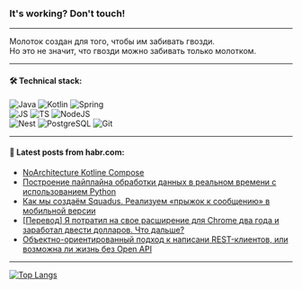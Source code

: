 ### It's working? Don't touch!

---
Молоток создан для того, чтобы им забивать гвозди. <br>
Но это не значит, что гвозди можно забивать только молотком.

---

#### 🛠️ Technical stack:

![Java](https://img.shields.io/badge/Java-informational?logo=Oracle&style=flat&logoColor=white&color=FF4500)
![Kotlin](https://img.shields.io/badge/Kotlin-informational?logo=Kotlin&style=flat&logoColor=white&color=774D97)
![Spring](https://img.shields.io/badge/SpringBoot-informational?logo=SpringBoot&style=flat&logoColor=white&color=6DB33F) <br>
![JS](https://img.shields.io/badge/JS-informational?logo=javaScript&style=flat&logoColor=black&color=F7Df1E)
![TS](https://img.shields.io/badge/TypeScript-informational?logo=typeScript&style=flat&logoColor=black&color=0667A8)
![NodeJS](https://img.shields.io/badge/NodeJS-informational?logo=node.js&style=flat&logoColor=white&color=70A760) <br>
![Nest](https://img.shields.io/badge/NestJS-informational?logo=NestJS&style=flat&logoColor=white&color=E0234E)
![PostgreSQL](https://img.shields.io/badge/PostgreSQL-informational?logo=PostgreSQL&style=flat&logoColor=white&color=DAA520)
![Git](https://img.shields.io/badge/Git-informational?logo=git&style=flat&logoColor=white&color=778899)

___

#### 💬 Latest posts from habr.com:

<!-- BLOG-POST-LIST:START -->
- [NoArchitecture Kotline Compose](https://habr.com/ru/articles/763980/?utm_source=habrahabr&utm_medium=rss&utm_campaign=763980)
- [Построение пайплайна обработки данных в реальном времени с использованием Python](https://habr.com/ru/companies/otus/articles/764136/?utm_source=habrahabr&utm_medium=rss&utm_campaign=764136)
- [Как мы создаём Squadus. Реализуем «прыжок к сообщению» в мобильной версии](https://habr.com/ru/companies/ncloudtech/articles/763902/?utm_source=habrahabr&utm_medium=rss&utm_campaign=763902)
- [[Перевод] Я потратил на свое расширение для Chrome два года и заработал двести долларов. Что дальше?](https://habr.com/ru/companies/productivity_inside/articles/764144/?utm_source=habrahabr&utm_medium=rss&utm_campaign=764144)
- [Объектно-ориентированный подход к написани REST-клиентов, или возможна ли жизнь без Open API](https://habr.com/ru/companies/magnit/articles/763952/?utm_source=habrahabr&utm_medium=rss&utm_campaign=763952)
<!-- BLOG-POST-LIST:END -->

---
[![Top Langs](https://github-readme-stats-git-master-advtsetting-gmailcom.vercel.app/api/top-langs/?username=zloylis&langs_count=10&hide_title=false&title_color=e6edf3&size_weight=0.5&count_weight=0.5&layout=compact&hide_border=true&theme=dracula)](https://github.com/zloylis)

<!-- ![GitHub stats](https://github-readme-stats-git-master-advtsetting-gmailcom.vercel.app/api?username=zloylis&show_icons=true&hide_border=true&theme=dracula&hide_title=true&include_all_commits=true&count_private=true&hide=contribs&hide_rank=true) -->
